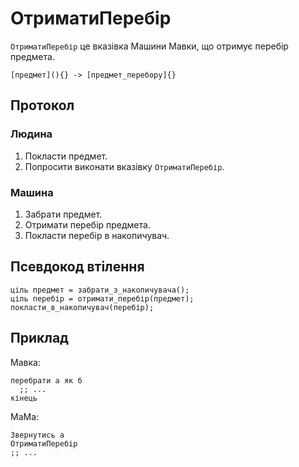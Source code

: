 # ОтриматиПеребір

`ОтриматиПеребір` <keyword>це</keyword> вказівка <subject>Машини Мавки</subject>, що отримує перебір предмета.

```
[предмет](){} -> [предмет_перебору]{}
```

## Протокол

### Людина

1. Покласти предмет.
2. Попросити виконати вказівку `ОтриматиПеребір`.

### Машина

1. Забрати предмет.
2. Отримати перебір предмета.
3. Покласти перебір в накопичувач.

## Псевдокод втілення

```ціль
ціль предмет = забрати_з_накопичувача();
ціль перебір = отримати_перебір(предмет);
покласти_в_накопичувач(перебір);
```

## Приклад

<subject>Мавка</subject>:

```мавка
перебрати а як б
  ;; ...
кінець
```

<subject>МаМа</subject>:

```мама
Звернутись а
ОтриматиПеребір
;; ...
```